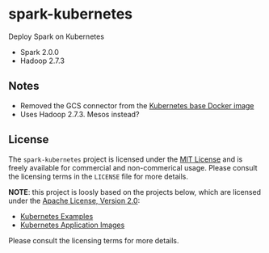 # spark-kubernetes

Deploy Spark on Kubernetes

* Spark 2.0.0
* Hadoop 2.7.3

## Notes

* Removed the GCS connector from the [Kubernetes base Docker image](https://github.com/kubernetes-incubator/application-images/tree/master/spark)
* Uses Hadoop 2.7.3. Mesos instead?

## License

The `spark-kubernetes` project is licensed under the
[MIT License](http://opensource.org/licenses/MIT) and is freely available for
commercial and non-commerical usage. Please consult the licensing terms in the
`LICENSE` file for more details.

**NOTE**: this project is loosly based on the projects below, which are licensed
under the [Apache License, Version 2.0](http://www.apache.org/licenses/LICENSE-2.0):

* [Kubernetes Examples](https://github.com/kubernetes/kubernetes/tree/master/examples/spark)
* [Kubernetes Application Images](https://github.com/kubernetes-incubator/application-images/tree/master/spark)

Please consult the licensing terms for more details.
